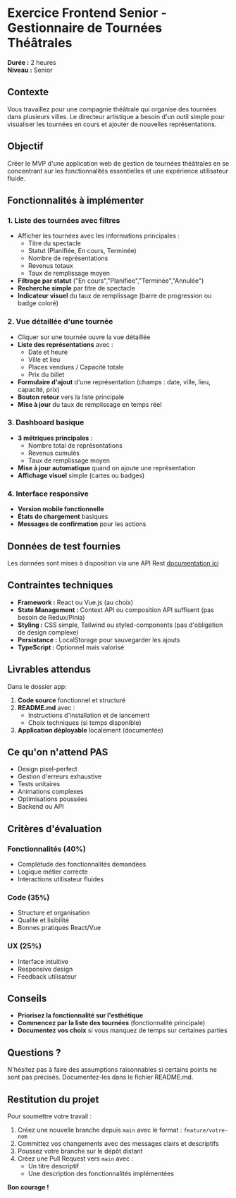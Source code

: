 # Exercice Frontend Senior - Gestionnaire de Tournées Théâtrales

**Durée :** 2 heures  
**Niveau :** Senior

## Contexte

Vous travaillez pour une compagnie théâtrale qui organise des tournées dans plusieurs villes. Le directeur artistique a besoin d'un outil simple pour visualiser les tournées en cours et ajouter de nouvelles représentations.

## Objectif

Créer le MVP d'une application web de gestion de tournées théâtrales en se concentrant sur les fonctionnalités essentielles et une expérience utilisateur fluide.

## Fonctionnalités à implémenter

### 1. Liste des tournées avec filtres

- Afficher les tournées avec les informations principales :
  - Titre du spectacle
  - Statut (Planifiée, En cours, Terminée)
  - Nombre de représentations
  - Revenus totaux
  - Taux de remplissage moyen
- **Filtrage par statut** ("En cours","Planifiée","Terminée","Annulée")
- **Recherche simple** par titre de spectacle
- **Indicateur visuel** du taux de remplissage (barre de progression ou badge coloré)

### 2. Vue détaillée d'une tournée

- Cliquer sur une tournée ouvre la vue détaillée
- **Liste des représentations** avec :
  - Date et heure
  - Ville et lieu
  - Places vendues / Capacité totale
  - Prix du billet
- **Formulaire d'ajout** d'une représentation (champs : date, ville, lieu, capacité, prix)
- **Bouton retour** vers la liste principale
- **Mise à jour** du taux de remplissage en temps réel

### 3. Dashboard basique

- **3 métriques principales** :
  - Nombre total de représentations
  - Revenus cumulés
  - Taux de remplissage moyen
- **Mise à jour automatique** quand on ajoute une représentation
- **Affichage visuel** simple (cartes ou badges)

### 4. Interface responsive

- **Version mobile fonctionnelle**
- **États de chargement** basiques
- **Messages de confirmation** pour les actions

## Données de test fournies

Les données sont mises à disposition via une API Rest [documentation ici](/api/README.md)

## Contraintes techniques

- **Framework :** React ou Vue.js (au choix)
- **State Management :** Context API ou composition API suffisent (pas besoin de Redux/Pinia)
- **Styling :** CSS simple, Tailwind ou styled-components (pas d'obligation de design complexe)
- **Persistance :** LocalStorage pour sauvegarder les ajouts
- **TypeScript :** Optionnel mais valorisé

## Livrables attendus

Dans le dossier app:

1. **Code source** fonctionnel et structuré
2. **README.md** avec :
   - Instructions d'installation et de lancement
   - Choix techniques (si temps disponible)
3. **Application déployable** localement (documentée)

## Ce qu'on n'attend PAS

- Design pixel-perfect
- Gestion d'erreurs exhaustive
- Tests unitaires
- Animations complexes
- Optimisations poussées
- Backend ou API

## Critères d'évaluation

### Fonctionnalités (40%)

- Complétude des fonctionnalités demandées
- Logique métier correcte
- Interactions utilisateur fluides

### Code (35%)

- Structure et organisation
- Qualité et lisibilité
- Bonnes pratiques React/Vue

### UX (25%)

- Interface intuitive
- Responsive design
- Feedback utilisateur

## Conseils

- **Priorisez la fonctionnalité sur l'esthétique**
- **Commencez par la liste des tournées** (fonctionnalité principale)
- **Documentez vos choix** si vous manquez de temps sur certaines parties

## Questions ?

N'hésitez pas à faire des assumptions raisonnables si certains points ne sont pas précisés. Documentez-les dans le fichier README.md.

## Restitution du projet

Pour soumettre votre travail :

1. Créez une nouvelle branche depuis `main` avec le format : `feature/votre-nom`
2. Committez vos changements avec des messages clairs et descriptifs
3. Poussez votre branche sur le dépôt distant
4. Créez une Pull Request vers `main` avec :
   - Un titre descriptif
   - Une description des fonctionnalités implémentées

**Bon courage !**